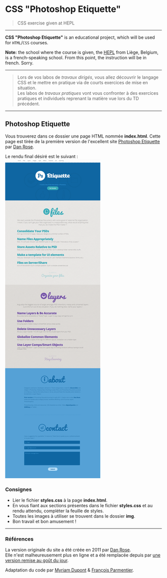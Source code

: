 # CSS "Photoshop Etiquette"

> CSS exercise given at HEPL

* * *

**CSS "Photoshop Etiquette"** is an educational project, which will be used for `HTML`/`CSS` courses.

**Note:** the school where the course is given, the [HEPL](http://www.provincedeliege.be/hauteecole) from Liège, Belgium, is a french-speaking school. From this point, the instruction will be in french. Sorry.

* * *

> Lors de vos labos de *travaux dirigés*, vous allez découvrir le langage CSS et le mettre en pratique via de courts exercices de mise en situation.  
> Les labos de *travaux pratiques* vont vous confronter à des exercices pratiques et individuels reprenant la matière vue lors du TD précédent.

* * *

## Photoshop Etiquette

Vous trouverez dans ce dossier une page HTML nommée **index.html**. Cette page est tirée de la première version de l'excellent site [Photoshop Etiquette](http://photoshopetiquette.com) par [Dan Rose](http://danroseonline.com).

Le rendu final désiré est le suivant : ![rendu final](./rendu.png)

### Consignes

* Lier le fichier **styles.css** à la page **index.html**.
* En vous fiant aux sections présentes dans le fichier **styles.css** et au rendu attendu, compléter la feuille de styles.
* Toutes les images à utiliser se trouvent dans le dossier **img**.
* Bon travail et bon amusement&nbsp;!

* * *

### Références

La version originale du site a été créée en 2011 par [Dan Rose](http://danroseonline.com).  
Elle n'est malheureusement plus en ligne et a été remplacée depuis par [une version remise au goût du jour](http://photoshopetiquette.com).

Adaptation du code par [Myriam Dupont](https://github.com/myriamdupont) & [François Parmentier](https://github.com/dkmpbe).

